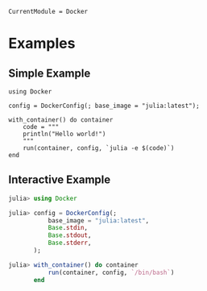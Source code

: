```@meta
CurrentModule = Docker
```

# Examples

## Simple Example

```@example
using Docker

config = DockerConfig(; base_image = "julia:latest");

with_container() do container
    code = """
    println("Hello world!")
    """
    run(container, config, `julia -e $(code)`)
end
```

## Interactive Example

```julia
julia> using Docker

julia> config = DockerConfig(;
           base_image = "julia:latest",
           Base.stdin,
           Base.stdout,
           Base.stderr,
       );

julia> with_container() do container
           run(container, config, `/bin/bash`)
       end
```
